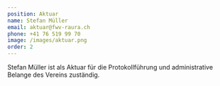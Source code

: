 ```yaml
---
position: Aktuar
name: Stefan Müller
email: aktuar@fwv-raura.ch
phone: +41 76 519 99 70
image: /images/aktuar.png
order: 2
---
```


Stefan Müller ist als Aktuar für die Protokollführung und administrative Belange des Vereins zuständig.
